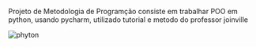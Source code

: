 Projeto de Metodologia de Programção consiste em trabalhar POO em python, usando pycharm, utilizado tutorial e metodo do professor joinville





![phyton](https://tenor.com/bjjBW.gif)
